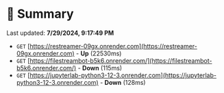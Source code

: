 # 📖 Summary
Last updated: **7/29/2024, 9:17:49 PM**

- `GET` [https://restreamer-09gx.onrender.com](https://restreamer-09gx.onrender.com) - **Up** (22530ms)
- `GET` [https://filestreambot-b5k6.onrender.com/](https://filestreambot-b5k6.onrender.com/) - **Down** (115ms)
- `GET` [https://jupyterlab-python3-12-3.onrender.com](https://jupyterlab-python3-12-3.onrender.com) - **Down** (128ms)
